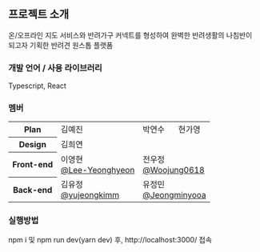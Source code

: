 ## 프로젝트 소개
온/오프라인 지도 서비스와 반려가구 커넥트를 형성하여 완벽한 반려생활의 나침반이 되고자 기획한 반려견 원스톱 플랫폼

### 개발 언어 / 사용 라이브러리
Typescript, React

### 멤버
<table>
  <tbody>
    <tr>
      <th scope="row">Plan</th>
      <td>김예진</td>
      <td>박연수</td>
      <td>현가영</td>
    </tr>
    <tr>
      <th>Design</th>
      <td colspan="3">김희연</td>
    </tr>
    <tr>
      <th>Front-end</th>
      <td>이영현<br/><a href="https://github.com/Lee-Yeonghyeon" target="_blank">@Lee-Yeonghyeon</a></td>
      <td colspan="2">전우정<br/><a href="https://github.com/Woojung0618" target="_blank">@Woojung0618</a></td>
    </tr>
    <tr>
      <th>Back-end</th>
      <td>김유정<br/><a href="https://github.com/yujeongkimm" target="_blank">@yujeongkimm</a></td>
      <td colspan="2">유정민<br/><a href="https://github.com/Jeongminyooa" target="_blank">@Jeongminyooa</a></td>
    </tr>
  </tbody>
</table>

### 실행방법
npm i 및 npm run dev(yarn dev) 후, http://localhost:3000/ 접속
